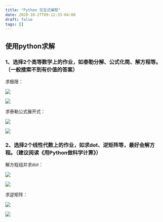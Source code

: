 ```yaml
---
title: "Python 交互式编程"
date: 2020-10-27T09:12:33-04:00
draft: false
tags: []
---
```


## 使用python求解

### 1、选择2个高等数学上的作业，如泰勒分解、公式化简、解方程等。 （一般搜索不到有价值的答案）

求极限：

![](http://stugeek.gitee.io/stu-geek/posts/experiment6-image/1.png)

![](http://stugeek.gitee.io/stu-geek/posts/experiment6-image/2.png)

求泰勒公式展开式：

![](http://stugeek.gitee.io/stu-geek/posts/experiment6-image/3.png)

![](http://stugeek.gitee.io/stu-geek/posts/experiment6-image/4.png)

### 2、选择2个线性代数上的作业，如求dot、逆矩阵等，最好会解方程。（建议阅读《用Python做科学计算》）

解方程组并求dot：

![](http://stugeek.gitee.io/stu-geek/posts/experiment6-image/5.png)

![](http://stugeek.gitee.io/stu-geek/posts/experiment6-image/6.png)

求逆矩阵：

![](http://stugeek.gitee.io/stu-geek/posts/experiment6-image/7.png)

![](http://stugeek.gitee.io/stu-geek/posts/experiment6-image/8.png)

